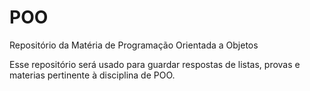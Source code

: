 # POO
Repositório da Matéria de Programação Orientada a Objetos

Esse repositório será usado para guardar respostas de listas, provas e materias pertinente à disciplina de POO.
